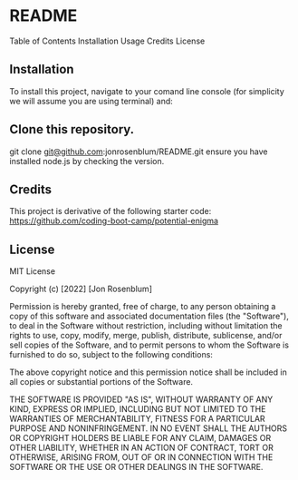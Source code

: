 # README

Table of Contents
Installation
Usage
Credits
License

## Installation
To install this project, navigate to your comand line console (for simplicity we will assume you are using terminal) and:

## Clone this repository.
git clone git@github.com:jonrosenblum/README.git
ensure you have installed node.js by checking the version.

## Credits
This project is derivative of the following starter code: https://github.com/coding-boot-camp/potential-enigma

## License
MIT License

Copyright (c) [2022] [Jon Rosenblum]

Permission is hereby granted, free of charge, to any person obtaining a copy of this software and associated documentation files (the "Software"), to deal in the Software without restriction, including without limitation the rights to use, copy, modify, merge, publish, distribute, sublicense, and/or sell copies of the Software, and to permit persons to whom the Software is furnished to do so, subject to the following conditions:

The above copyright notice and this permission notice shall be included in all copies or substantial portions of the Software.

THE SOFTWARE IS PROVIDED "AS IS", WITHOUT WARRANTY OF ANY KIND, EXPRESS OR IMPLIED, INCLUDING BUT NOT LIMITED TO THE WARRANTIES OF MERCHANTABILITY, FITNESS FOR A PARTICULAR PURPOSE AND NONINFRINGEMENT. IN NO EVENT SHALL THE AUTHORS OR COPYRIGHT HOLDERS BE LIABLE FOR ANY CLAIM, DAMAGES OR OTHER LIABILITY, WHETHER IN AN ACTION OF CONTRACT, TORT OR OTHERWISE, ARISING FROM, OUT OF OR IN CONNECTION WITH THE SOFTWARE OR THE USE OR OTHER DEALINGS IN THE SOFTWARE.
